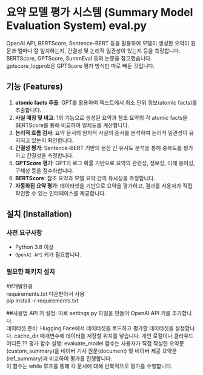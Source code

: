 # 요약 모델 평가 시스템 (Summary Model Evaluation System) eval.py
OpenAI API, BERTScore, Sentence-BERT 등을 활용하여 모델이 생성한 요약이 원문과 얼마나 잘 일치하는지, 간결성 및 논리적 일관성이 있는지 등을 측정합니다.  
BERTScore, GPTScore, SummEval 등의 논문을 참고했습니다.  
gptscore_logprob은 GPTScore 평가 방식만 따로 빼둔 것입니다.  
## 기능 (Features)

1. **atomic facts 추출**: GPT를 활용하여 텍스트에서 최소 단위 정보(atomic facts)를 추출합니다. 
2. **사실 매칭 및 비교**: 1의 기능으로 생성된 요약과 참조 요약의 각 atomic facts을 BERTScore를 통해 비교하여 일치도를 계산합니다.
3. **논리적 흐름 검사**: 요약 문서의 원자적 사실의 순서를 분석하여 논리적 일관성이 유지되고 있는지 확인합니다.
4. **간결성 평가**: Sentence-BERT 기반의 문장 간 유사도 분석을 통해 중복도를 평가하고 간결성을 측정합니다.
5. **GPTScore 평가**: GPT의 로그 확률 기반으로 요약의 관련성, 정보성, 이해 용이성, 구체성 등을 점수화합니다.
6. **BERTScore**: 참조 요약과 모델 요약 간의 유사성을 측정합니다.
7. **자동화된 요약 평가**: 데이터셋을 기반으로 요약을 평가하고, 결과를 사용자가 직접 확인할 수 있는 인터페이스를 제공합니다.

## 설치 (Installation)

### 사전 요구사항

- Python 3.8 이상
- `OpenAI API` 키가 필요합니다. 
### 필요한 패키지 설치


##개발환경  
requirements.txt 다운받아서 사용  
pip install -r requirements.txt  

##사용법
API 키 설정: 따로 settings.py 파일을 만들어 OpenAI API 키를 추가합니다.  
데이터셋 준비: Hugging Face에서 데이터셋을 로드하고 평가할 데이터셋을 설정합니다. cache_dir 매개변수에 데이터를 저장할 위치를 넣습니다. 개인 로컬이나 클라우드 어디든.??
평가 함수 실행: evaluate_model 함수는 사용자가 직접 작성한 요약문(custom_summary)을 네이버 기사 원문(document) 및 네이버 제공 요약문(ref_summary)과 비교하여 평가를 진행합니다.   
이 함수는 while 루프를 통해 각 문서에 대해 반복적으로 평가를 수행합니다.  

